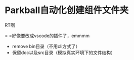 # Parkball自动化创建组件文件夹

RT啊

= =好像要改成vscode的插件了，emmmm

- remove bin目录（不用cli方式了）
- 保留doc以及src目录（模拟真实环境下的文件结构）
